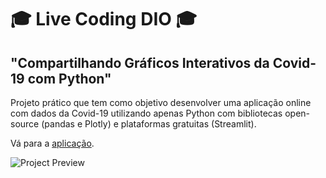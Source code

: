 # 🎓 Live Coding DIO 🎓
## "Compartilhando Gráficos Interativos da Covid-19 com Python"

Projeto prático que tem como objetivo desenvolver uma aplicação online com dados da Covid-19 utilizando apenas Python com bibliotecas open-source (pandas e Plotly) e plataformas gratuitas (Streamlit).

Vá para a [aplicação](https://default-404-live-coding-dados-covid-streamlit-app-pri2x7.streamlitapp.com/).

![Project Preview](https://i.imgur.com/sxIQhPa.png "Project Preview")
